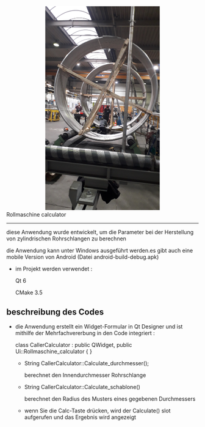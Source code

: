 <div id="header" align="center">
  <img src="product.jpg" width="300"/>
</div
  <h1 align = "center"> Rollmaschine calculator </h1>
  
---

diese Anwendung wurde entwickelt, um die Parameter bei der Herstellung von zylindrischen Rohrschlangen zu berechnen

die Anwendung kann unter Windows ausgeführt werden.es gibt auch eine mobile Version von Android (Datei android-build-debug.apk)
- im Projekt werden verwendet :

  Qt 6

  CMake 3.5
## beschreibung des Codes
- die Anwendung erstellt ein Widget-Formular in Qt Designer und ist mithilfe der Mehrfachvererbung in den Code integriert :

   class CallerCalculator : public QWidget, public Ui::Rollmaschine_calculator {
    }

  - String СallerCalculator::Calculate_durchmesser();
  
     berechnet den Innendurchmesser Rohrsсhlange

  - String CallerCalculator::Calculate_schablone()
    
    berechnet den Radius des Musters eines gegebenen Durchmessers

  - wenn Sie die Calc-Taste drücken, wird der Calculate() slot aufgerufen und das Ergebnis wird angezeigt
